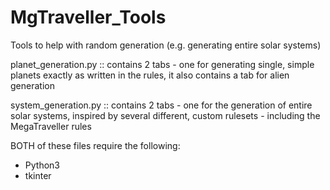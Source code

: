 # MgTraveller_Tools
Tools to help with random generation (e.g. generating entire solar systems)

planet_generation.py :: contains 2 tabs - one for generating single, simple planets exactly as written in the rules,
it also contains a tab for alien generation

system_generation.py :: contains 2 tabs - one for the generation of entire solar systems, inspired by several different,
custom rulesets - including the MegaTraveller rules

BOTH of these files require the following:
* Python3
* tkinter
